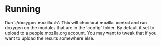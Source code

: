 # Running

Run './doxygen-mozilla.sh'. This will checkout mozilla-central and run doxygen on the modules that are in the 'config' folder.
By default it set to upload to a people.mozilla.org account. You may want to tweak that if you want to upload the results somewhere else.

